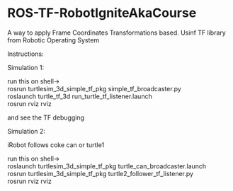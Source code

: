 # ROS-TF-RobotIgniteAkaCourse
A way to apply Frame Coordinates Transformations based. Usinf TF library from Robotic Operating System

Instructions:

Simulation 1:

run this on shell->\
rosrun turtlesim_3d_simple_tf_pkg simple_tf_broadcaster.py\
roslaunch turtle_tf_3d run_turtle_tf_listener.launch\
rosrun rviz rviz

and see the TF debugging

Simulation 2:

iRobot follows coke can or turtle1

run this on shell->\
roslaunch turtlesim_3d_simple_tf_pkg turtle_can_broadcaster.launch\
rosrun turtlesim_3d_simple_tf_pkg turtle2_follower_tf_listener.py\
rosrun rviz rviz

